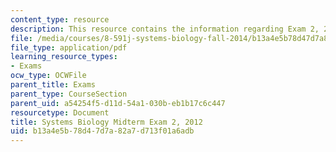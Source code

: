 ```yaml
---
content_type: resource
description: This resource contains the information regarding Exam 2, 2012.
file: /media/courses/8-591j-systems-biology-fall-2014/b13a4e5b78d47d7a82a7d713f01a6adb_MIT8_591JF14_Exam2_2012.pdf
file_type: application/pdf
learning_resource_types:
- Exams
ocw_type: OCWFile
parent_title: Exams
parent_type: CourseSection
parent_uid: a54254f5-d11d-54a1-030b-eb1b17c6c447
resourcetype: Document
title: Systems Biology Midterm Exam 2, 2012
uid: b13a4e5b-78d4-7d7a-82a7-d713f01a6adb
---
```

